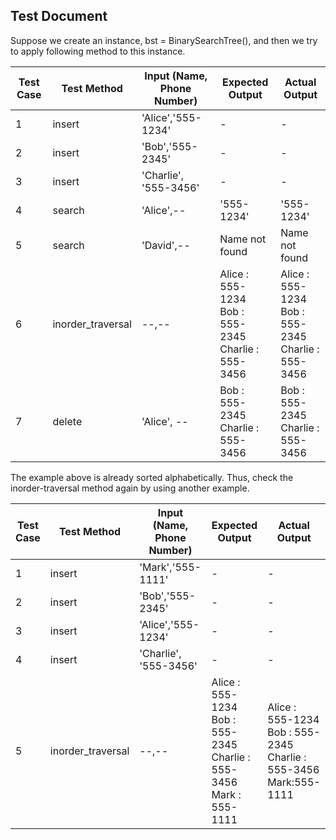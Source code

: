 ## Test Document

Suppose we create an instance, bst = BinarySearchTree(), and then we try to apply following method to this instance.


| Test Case | Test Method |Input (Name, Phone Number) | Expected Output | Actual Output | 
|-----------|--------------------------------------|-----------------|---------------|-------|
| 1 | insert|'Alice','555-1234' | - | - | 
| 2 | insert |'Bob','555-2345' | - | - |
| 3 | insert |'Charlie', '555-3456' | - | - |
| 4 | search| 'Alice',-- | '555-1234' | '555-1234' | 
| 5 | search|'David',-- | Name not found | Name not found |
| 6 | inorder_traversal |--,--| Alice : 555-1234 <br> Bob : 555-2345 <br> Charlie : 555-3456 | Alice : 555-1234 <br> Bob : 555-2345 <br> Charlie : 555-3456|
| 7 | delete|'Alice', -- | Bob : 555-2345 <br> Charlie : 555-3456 | Bob : 555-2345 <br> Charlie : 555-3456|


The example above is already sorted alphabetically. Thus, check the inorder-traversal method again by using another example.

| Test Case | Test Method |Input (Name, Phone Number) | Expected Output | Actual Output | 
|-----------|--------------------------------------|-----------------|---------------|-------|
| 1 | insert|'Mark','555-1111' | - | - | 
| 2 | insert |'Bob','555-2345' | - | - |
| 3 | insert |'Alice','555-1234'| - | - |
| 4 | insert |'Charlie', '555-3456' | - | - |
| 5 | inorder_traversal |--,--| Alice : 555-1234 <br> Bob : 555-2345 <br> Charlie : 555-3456 <br> Mark : 555-1111 | Alice : 555-1234 <br> Bob : 555-2345 <br> Charlie : 555-3456 <br> Mark:555-1111|
